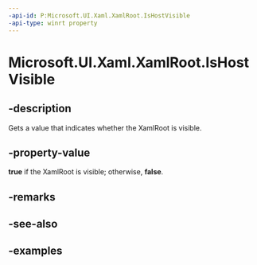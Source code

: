 ```yaml
---
-api-id: P:Microsoft.UI.Xaml.XamlRoot.IsHostVisible
-api-type: winrt property
---
```


<!-- Property syntax.
public bool IsHostVisible { get; }
-->

# Microsoft.UI.Xaml.XamlRoot.IsHostVisible

## -description

Gets a value that indicates whether the XamlRoot is visible.

## -property-value

**true** if the XamlRoot is visible; otherwise, **false**.

## -remarks

## -see-also

## -examples

